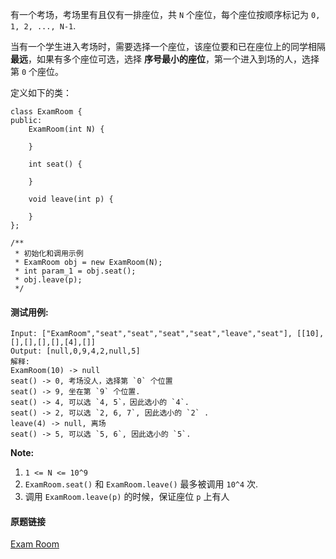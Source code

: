 有一个考场，考场里有且仅有一排座位，共 `N` 个座位，每个座位按顺序标记为 `0, 1, 2, ..., N-1`.

当有一个学生进入考场时，需要选择一个座位，该座位要和已在座位上的同学相隔 **最远**，如果有多个座位可选，选择 **序号最小的座位**，第一个进入到场的人，选择第 `0` 个座位。

定义如下的类：

```
class ExamRoom {
public:
    ExamRoom(int N) {
        
    }
    
    int seat() {
        
    }
    
    void leave(int p) {
        
    }
};

/**
 * 初始化和调用示例
 * ExamRoom obj = new ExamRoom(N);
 * int param_1 = obj.seat();
 * obj.leave(p);
 */
```

#### 测试用例:
```
Input: ["ExamRoom","seat","seat","seat","seat","leave","seat"], [[10],[],[],[],[],[4],[]]
Output: [null,0,9,4,2,null,5]
解释:
ExamRoom(10) -> null
seat() -> 0, 考场没人，选择第 `0` 个位置
seat() -> 9, 坐在第 `9` 个位置.
seat() -> 4, 可以选 `4, 5`，因此选小的 `4`.
seat() -> 2, 可以选 `2, 6, 7`, 因此选小的 `2` .
leave(4) -> null, 离场 
seat() -> 5, 可以选 `5, 6`, 因此选小的 `5`.
```
**Note:**

1. `1 <= N <= 10^9`
2. `ExamRoom.seat()` 和 `ExamRoom.leave()` 最多被调用 `10^4` 次.
3. 调用 `ExamRoom.leave(p)` 的时候，保证座位 `p` 上有人
#### 原题链接
[Exam Room](https://leetcode.com/problems/exam-room/description/)